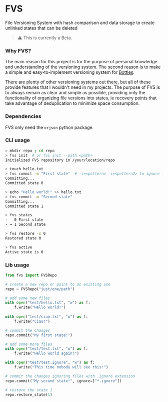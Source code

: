 # FVS
File Versioning System with hash comparison and data storage to create unlinked 
states that can be deleted

> ⚠️ This is currently a Beta.

### Why FVS?
The main reason for this project is for the purpose of personal knowledge and 
understanding of the versioning system. The second reason is to make a simple
and easy-to-implement versioning system for [Bottles](https://github.com/bottlesdevs/Bottles).

There are plenty of other versioning systems out there, but all of these 
provide features that I wouldn't need in my projects. The purpose of FVS is to 
always remain as clear and simple as possible, providing only the functionality 
of organizing file versions into states, ie recovery points that take advantage 
of deduplication to minimize space consumption.

### Dependencies
FVS only need the `orjson` python package.

### CLI usage
```bash
> mkdir repo ; cd repo
> fvs init  # or fvs init --path <path>
Initialized FVS repository in /your/location/repo

> touch hello.txt
> fvs commit -m "First state"  # -i=<pattern> -i=<pattern2> to ignore files
Committing...
Committed state 0

> echo "Hello world!" >> hello.txt
> fvs commit -m "Second state"
Committing...
Committed state 1

> fvs states
-   0 First state
- ➔ 1 Second state

> fvs restore -s 0
Restored state 0

> fvs active
Active state is 0
```

### Lib usage

```python
from fvs import FVSRepo

# create a new repo or point to an existing one
repo = FVSRepo("just/one/path")

# add some new files
with open("test/hello.txt", "w") as f:
    f.write("Hello world!")
    
with open("test/ciao.txt", "w") as f:
    f.write("Ciao!")

# commit the changes
repo.commit("My first state!")

# add some more files
with open("test/test.txt", "w") as f:
    f.write("Hello world again!")

with open("test/test.ignore", "w") as f:
    f.write("This time nobody will see this!")

# commit the changes ignoring files with .ignore extension
repo.commit("My second state!", ignore=["*.ignore"])

# restore the state 1
repo.restore_state(1)
```
